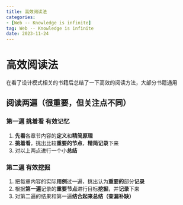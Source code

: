 ```yaml
---
title: 高效阅读法
categories: 
- [Web -- Knowledge is infinite]
tag: Web -- Knowledge is infinite
date: 2023-11-24
---
```

# 高效阅读法
在看了设计模式相关的书籍后总结了一下高效的阅读方法，大部分书籍通用
## 阅读两遍（很重要，但关注点不同）
### 第一遍 挑着看 有效记忆

1. **先看**各章节内容的**定义**和**精简原理**
2. **挑着看**，挑出比较**重要的节点**，**精简记录**下来
3. 对以上两点进行一个小**总结**
### 第二遍 有效挖掘

1. 把每章内容的实际**用例**过一遍，挑出认为**重要的**部分**记录**
2. 根据**第一遍**记录的**重要节点**进行目标**挖掘**，并**记录**下来
3. 对第二遍的结果和第一遍**结合起来总结（查漏补缺）**


